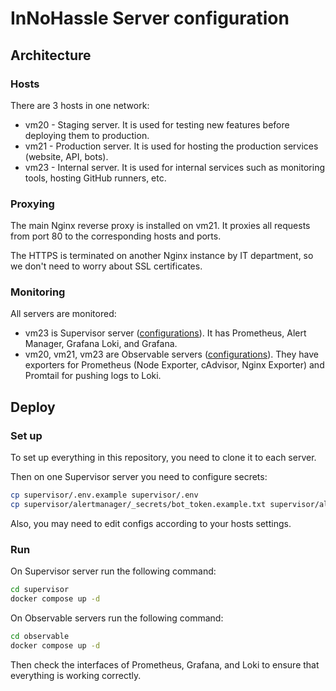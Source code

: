 # InNoHassle Server configuration

## Architecture

### Hosts

There are 3 hosts in one network:

- vm20 - Staging server.
  It is used for testing new features before deploying them to production.
- vm21 - Production server.
  It is used for hosting the production services (website, API, bots).
- vm23 - Internal server.
  It is used for internal services such as monitoring tools, hosting GitHub runners, etc.

### Proxying

The main Nginx reverse proxy is installed on vm21.
It proxies all requests from port 80 to the corresponding hosts and ports.

The HTTPS is terminated on another Nginx instance by IT department,
so we don't need to worry about SSL certificates.

### Monitoring

All servers are monitored:

- vm23 is Supervisor server ([configurations](./supervisor)).
  It has Prometheus, Alert Manager, Grafana Loki, and Grafana.
- vm20, vm21, vm23 are Observable servers ([configurations](./observable)).
  They have exporters for Prometheus (Node Exporter, cAdvisor, Nginx Exporter) and Promtail for pushing logs to Loki.

## Deploy

### Set up

To set up everything in this repository, you need to clone it to each server.

Then on one Supervisor server you need to configure secrets:
```bash
cp supervisor/.env.example supervisor/.env
cp supervisor/alertmanager/_secrets/bot_token.example.txt supervisor/alertmanager/_secrets/bot_token.txt
```

Also, you may need to edit configs according to your hosts settings.

### Run

On Supervisor server run the following command:
```bash
cd supervisor
docker compose up -d
```

On Observable servers run the following command:
```bash
cd observable
docker compose up -d
```

Then check the interfaces of Prometheus, Grafana, and Loki to ensure that everything is working correctly.
